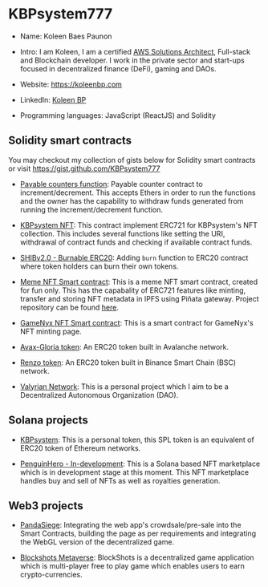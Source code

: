 # KBPsystem777
- Name: Koleen Baes Paunon
- Intro: I am Koleen, I am a certified [AWS Solutions Architect](https://www.credly.com/badges/4ee1f735-b7e0-40bd-b679-794ea1bcf385/public_url), Full-stack and Blockchain developer. I work in the private sector and start-ups focused in decentralized finance (DeFi), gaming and DAOs.
- Website: https://koleenbp.com
- LinkedIn: [Koleen BP](https://www.linkedin.com/in/koleenbp)

- Programming languages: JavaScript (ReactJS) and Solidity

## Solidity smart contracts

You may checkout my collection of gists below for Solidity smart contracts or visit https://gist.github.com/KBPsystem777

- [Payable counters function](https://gist.github.com/KBPsystem777/ecd012747f120ec5573639a627dc70cb): Payable counter contract to increment/decrement. This accepts Ethers in order to run the functions and the owner has the capability to withdraw funds generated from running the increment/decrement function.

- [KBPsystem NFT](https://gist.github.com/KBPsystem777/bc68359dd1012e072ed23a334f514a22): This contract implement ERC721 for KBPsystem's NFT collection. This includes several functions like setting the URI, withdrawal of contract funds and checking if available contract funds.

- [SHIBv2.0 - Burnable ERC20](https://github.com/KBPsystem777/Shib-Token-Burnable): Adding `burn` function to ERC20 contract where token holders can burn their own tokens.

- [Meme NFT Smart contract](https://mumbai.polygonscan.com/token/0x8cc01b1654288c79af5b090e3664310f38acb792): This is a meme NFT smart contract, created for fun only. This has the capabality of ERC721 features like minting, transfer and storing NFT metadata in IPFS using Piñata gateway. Project repository can be found [here](https://github.com/KBPsystem777/meme-nft-smart-contract).

- [GameNyx NFT Smart contract](https://gist.github.com/KBPsystem777/6c56cecd73eafe70b076c83ac80ff916): This is a smart contract for GameNyx's NFT minting page.

- [Avax-Gloria token](https://testnet.snowtrace.io/token/0x7fa1ade4ddc892b1ede31f9abc79671ec2561752): An ERC20 token built in Avalanche network.
- [Renzo token](https://testnet.bscscan.com/token/0x31ac89bfa27554b9508ac9863bd90c2cc9cdc3fe): An ERC20 token built in Binance Smart Chain (BSC) network.
- [Valyrian Network](https://vlnt.vercel.app/): This is a personal project which I aim to be a Decentralized Autonomous Organization (DAO).

## Solana projects
- [KBPsystem](https://solscan.io/address/H5HRuvo7SxVyLaWZqN4gKAR4bmiS9boh9EDuEQgdtqyZ?cluster=devnet): This is a personal token, this SPL token is an equivalent of ERC20 token of Ethereum networks.

- [PenguinHero - In-development](https://penguinnft.vercel.app/): This is a Solana based NFT marketplace which is in development stage at this moment. This NFT marketplace handles buy and sell of NFTs as well as royalties generation.

## Web3 projects
- [PandaSiege](https://pandasiege.app/): Integrating the web app's crowdsale/pre-sale into the Smart Contracts, building the page as per requirements and integrating the WebGL version of the decentralized game.

- [Blockshots Metaverse](https://blockshots.io/): BlockShots is a decentralized game application which is multi-player free to play game which enables users to earn crypto-currencies.

